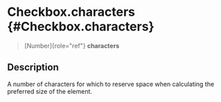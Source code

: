 Checkbox.characters {#Checkbox.characters}
===================

> [Number]{role="ref"} **characters**

Description
-----------

A number of characters for which to reserve space when calculating the
preferred size of the element.
